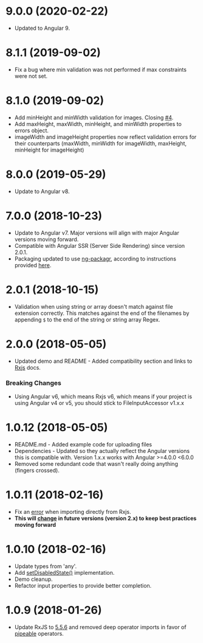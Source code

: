 # 9.0.0 (2020-02-22)
* Updated to Angular 9.

# 8.1.1 (2019-09-02)
* Fix a bug where min validation was not performed if max constraints were not set.

# 8.1.0 (2019-09-02)
* Add minHeight and minWidth validation for images. Closing [#4](https://github.com/jwelker110/file-input-accessor/issues/4).
* Add maxHeight, maxWidth, minHeight, and minWidth properties to errors object.
* imageWidth and imageHeight properties now reflect validation errors for their counterparts (maxWidth, minWidth for imageWidth, maxHeight, minHeight for imageHeight)

# 8.0.0 (2019-05-29)
* Update to Angular v8.

# 7.0.0 (2018-10-23)
* Update to Angular v7. Major versions will align with major Angular versions moving forward.
* Compatible with Angular SSR (Server Side Rendering) since version 2.0.1.
* Packaging updated to use [ng-packagr](https://www.npmjs.com/package/ng-packagr), according to instructions provided [here](https://blog.angularindepth.com/creating-a-library-in-angular-6-87799552e7e5).

# 2.0.1 (2018-10-15)
* Validation when using string or array doesn't match against file extension correctly. 
This matches against the end of the filenames by appending `$` to the end of the string or 
string array Regex.

# 2.0.0 (2018-05-05)
* Updated demo and README - Added compatibility section and links 
to [Rxjs](https://beta-rxjsdocs.firebaseapp.com/) docs.

### Breaking Changes
* Using Angular v6, which means Rxjs v6, which means if your project
is using Angular v4 or v5, you should stick to FileInputAccessor v1.x.x

# 1.0.12 (2018-05-05)
* README.md - Added example code for uploading files
* Dependencies - Updated so they actually reflect the Angular versions this is compatible with. Version 1.x.x works with Angular >=4.0.0 <6.0.0
* Removed some redundant code that wasn't really doing anything (fingers crossed).

# 1.0.11 (2018-02-16)
* Fix an [error](https://github.com/angular/angular/issues/20095) when 
importing directly from Rxjs.
* **This will [change](https://github.com/ReactiveX/rxjs/blob/master/CHANGELOG.md#breaking-changes-1)
in future versions (version 2.x) to keep best practices moving forward**

# 1.0.10 (2018-02-16)
* Update types from 'any'.
* Add [setDisabledState()]() implementation.
* Demo cleanup.
* Refactor input properties to provide better completion.

# 1.0.9 (2018-01-26)
* Update RxJS to [5.5.6](https://github.com/ReactiveX/rxjs/blob/master/CHANGELOG.md#556-2017-12-21) and 
removed deep operator imports in favor of [pipeable](https://github.com/ReactiveX/rxjs/blob/master/doc/pipeable-operators.md) operators.
